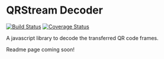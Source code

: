 QRStream Decoder
=========

[![Build Status](https://travis-ci.org/qrstream/decoder.svg?branch=master)](https://travis-ci.org/qrstream/decoder)
[![Coverage Status](https://coveralls.io/repos/github/qrstream/decoder/badge.svg?branch=master)](https://coveralls.io/github/qrstream/decoder?branch=master)

A javascript library to decode the transferred QR code frames.

Readme page coming soon!
